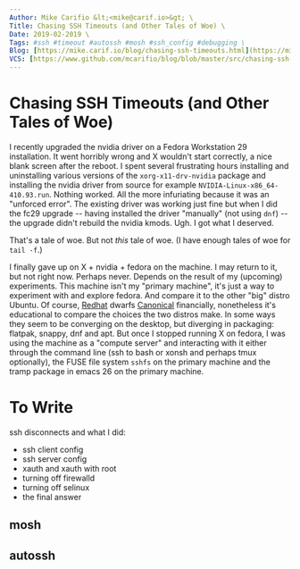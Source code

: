 ```yaml
---
Author: Mike Carifio &lt;<mike@carif.io>&gt; \
Title: Chasing SSH Timeouts (and Other Tales of Woe) \
Date: 2019-02-2019 \
Tags: #ssh #timeout #autossh #mosh #ssh_config #debugging \
Blog: [https://mike.carif.io/blog/chasing-ssh-timeouts.html](https://mike.carif.io/blog/chasing-ssh-timeouts.html) \
VCS: [https://www.github.com/mcarifio/blog/blob/master/src/chasing-ssh-timeouts.md](https://www.github.com/mcarifio/blog/blob/master/src/chasing-ssh-timeouts.md)
---
```


# Chasing SSH Timeouts (and Other Tales of Woe) 

I recently upgraded the nvidia driver on a Fedora Workstation 29 installation. It went horribly wrong and X wouldn't start correctly, a nice blank screen after the reboot. I spent several frustrating hours installing and uninstalling various versions of the `xorg-x11-drv-nvidia` package and installing the nvidia driver from source for example `NVIDIA-Linux-x86_64-410.93.run`. Nothing worked. All the more infuriating because it was an "unforced error". The existing driver was working just fine but when I did the fc29 upgrade -- having installed the driver "manually" (not using `dnf`) -- the upgrade didn't rebuild the nvidia kmods. Ugh. I got what I deserved.

That's a tale of woe. But not _this_ tale of woe. (I have enough tales of woe for `tail -f`.)

I finally gave up on X + nvidia + fedora on the machine. I may return to it, but not right now. Perhaps never. Depends on the result of my (upcoming) experiments. This machine isn't my "primary machine", it's just a way to experiment with and explore fedora. And compare it to the other "big" distro Ubuntu. Of course, [Redhat](https://www.redhat.com/about) dwarfs [Canonical](https://www.canonical.com/about) financially, nonetheless it's educational to compare the choices the two distros make. In some ways they seem to be converging on the desktop, but diverging in packaging: flatpak, snappy, dnf and apt.
But once I stopped running X on fedora, I was using the machine as a "compute server" and interacting with it either through the command line (ssh to bash or xonsh and perhaps tmux optionally), the FUSE file system `sshfs` on the primary machine and the tramp package in emacs 26 on the primary machine.


# To Write

ssh disconnects and what I did:

  * ssh client config
  * ssh server config
  * xauth and xauth with root
  * turning off firewalld
  * turning off selinux
  * the final answer

## mosh

## autossh


<!-- "deliberate practice" idea. Musicians purposefully playing music at different speeds to force them to think about playing. To escape rote -->


